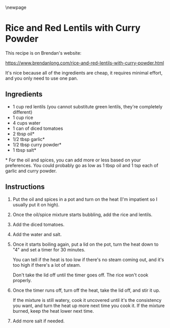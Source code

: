 \newpage

# Rice and Red Lentils with Curry Powder

This recipe is on Brendan's website:

https://www.brendanlong.com/rice-and-red-lentils-with-curry-powder.html

It's nice because all of the ingredients are cheap, it requires minimal effort,
and you only need to use one pan.

## Ingredients

  * 1 cup red lentils (you cannot substitute green lentils, they're completely different)
  * 1 cup rice
  * 4 cups water
  * 1 can of diced tomatoes
  * 2 tbsp oil*
  * 1/2 tbsp garlic*
  * 1/2 tbsp curry powder*
  * 1 tbsp salt*

\* For the oil and spices, you can add more or less based on your preferences.
You could probably go as low as 1 tbsp oil and 1 tsp each of garlic and curry
powder.

## Instructions

 1. Put the oil and spices in a pot and turn on the heat (I'm impatient so I usually put it on high).
 2. Once the oil/spice mixture starts bubbling, add the rice and lentils.
 3. Add the diced tomatoes.
 4. Add the water and salt.
 5. Once it starts boiling again, put a lid on the pot, turn the heat down to "4" and set a timer for 30 minutes.

    You can tell if the heat is too low if there's no steam coming out, and it's too high if there's a lot of steam.

    Don't take the lid off until the timer goes off. The rice won't cook properly.
 6. Once the timer runs off, turn off the heat, take the lid off, and stir it up.

    If the mixture is still watery, cook it uncovered until it's the consistency you want, and turn the heat up more next time you cook it. If the mixture burned, keep the heat lower next time.

 7. Add more salt if needed.

